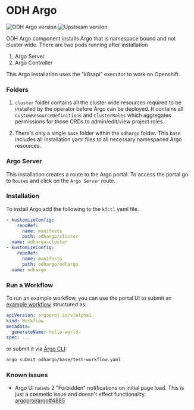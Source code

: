 # ODH Argo

![ODH Argo version](https://img.shields.io/badge/ODH_Argo_version-v2.12.5-yellow.svg) <!-- v2.12.5 -->
![Upstream version](https://img.shields.io/github/v/release/argoproj/argo?label=Upstream%20release)

ODH Argo component installs Argo that is namespace bound and not cluster wide. There are two pods running after installation

1. Argo Server
2. Argo Controller

This Argo installation uses the "k8sapi" executor to work on Openshift.

### Folders

1. `cluster` folder contains all the cluster wide resources required to be installed by the operator before Argo can be deployed. It contains all `CustomResourceDefinitions` and `ClusterRoles` which aggregates permissions for those CRDs to admin/edit/view project roles.

2. There's only a single `base` folder within the `odhargo` folder. This `base` includes all installation yaml files to all necessary namespaced Argo resources.

### Argo Server

This installation creates a route to the Argo portal. To access the portal go to `Routes` and click on the `Argo Server` route.

### Installation

To install Argo add the following to the `kfctl` yaml file.

```yaml
- kustomizeConfig:
    repoRef:
      name: manifests
      path: odhargo/cluster
  name: odhargo-cluster
- kustomizeConfig:
    repoRef:
      name: manifests
      path: odhargo/odhargo
  name: odhargo
```

### Run a Workflow

To run an example workflow, you can use the portal UI to submit an [example workflow](odhargo/base/test-workflow.yaml) structured as:

```yaml
apiVersion: argoproj.io/v1alpha1
kind: Workflow
metadata:
  generateName: hello-world-
spec: ...
```

or submit it via [Argo CLI](https://github.com/argoproj/argo/releases):

```sh
argo submit odhargo/base/test-workflow.yaml
```

### Known issues

- Argo UI raises 2 "Forbidden" notifications on initial page load. This is just a cosmetic issue and doesn't effect functionality. [argoproj/argo#4885](https://github.com/argoproj/argo/issues/4885)
